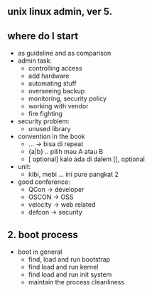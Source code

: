 ## unix linux admin, ver 5.

## where do I start
- as guideline and as comparison
- admin task:
    - controlling access
    - add hardware
    - automating stuff
    - overseeing backup
    - monitoring, security policy
    - working with vendor
    - fire fighting
- security problem:
    - unused library
- convention in the book
    - ... -> bisa di repeat
    - {a|b} .. pilih mau A atau B
    - [ optional] kalo ada di dalem [], optional
- unit:
    - kibi, mebi ... ini pure pangkat 2
- good conference:
    - QCon -> developer
    - OSCON -> OSS
    - velocity -> web related
    - defcon -> security


## 2. boot process
- boot in general
    - find, load and run bootstrap
    - find load and run kernel
    - find load and run init system
    - maintain the process cleanliness